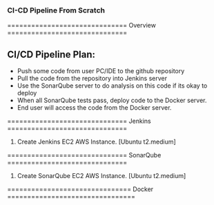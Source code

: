 ### CI-CD Pipeline From Scratch
============================== Overview ==============================
## CI/CD Pipeline Plan:
- Push some code from user PC/IDE to the github repository
- Pull the code from the repository into Jenkins server
- Use the SonarQube server to do analysis on this code if its okay to deploy
- When all SonarQube tests pass, deploy code to the Docker server.
- End user will access the code from the Docker server.
  
============================== Jenkins ==============================
1. Create Jenkins EC2 AWS Instance. [Ubuntu t2.medium] 

============================== SonarQube ==============================
1. Create SonarQube EC2 AWS Instance. [Ubuntu t2.medium]

=============================== Docker ================================	
